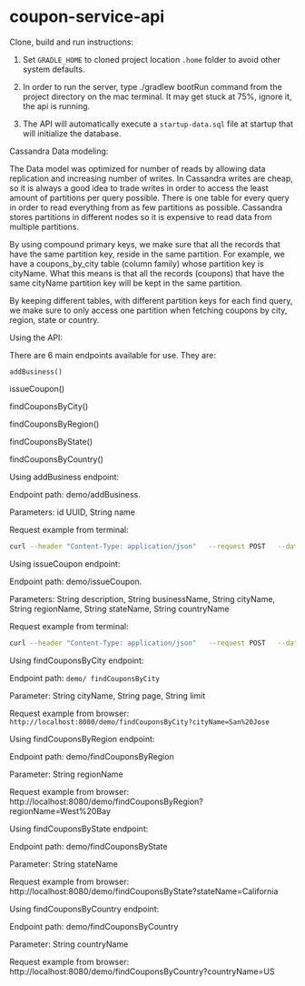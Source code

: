# coupon-service-api

Clone, build and run instructions: 

1. Set `GRADLE_HOME` to cloned project location `.home` folder to avoid other system defaults. 

2. In order to run the server, type ./gradlew bootRun command from the project directory on the mac terminal. It may get stuck at 75%, ignore it, the api is running. 

3. The API will automatically execute a `startup-data.sql` file at startup that will initialize the database. 


Cassandra Data modeling: 

The Data model was optimized for number of reads by allowing data replication and increasing number of writes. In Cassandra writes are cheap, so it is always a good idea to trade writes in order to access the least amount of partitions per query possible.  There is one table for every query in order to read everything from as few partitions as possible. Cassandra stores partitions in different nodes so it is expensive to read data from multiple partitions. 

By using compound primary keys, we make sure that all the records that have the same partition key, reside in the same partition. For example, we have a coupons_by_city table (column family) whose partition key is cityName. What this means is that all the records (coupons) that have the same cityName partition key will be kept in the same partition.  

By keeping different tables, with different partition keys for each find query, we make sure to only access one partition when fetching coupons by city, region, state or country. 

 

Using the API: 

There are 6 main endpoints available for use. They are: 

`addBusiness()`

issueCoupon() 

findCouponsByCity() 

findCouponsByRegion() 

findCouponsByState() 

findCouponsByCountry() 


Using addBusiness endpoint:  

Endpoint path:  demo/addBusiness. 

Parameters: id UUID, String name 

Request example from terminal: 

```sh
curl --header "Content-Type: application/json"   --request POST   --data '{"id":"3c79e27e-6c3c-4e6c-b8ba-401e6a5ee39b","name":"tesla"}'   http://localhost:8080/demo/addBusiness 
```

 

Using issueCoupon endpoint: 

Endpoint path:  demo/issueCoupon. 

Parameters: String description, String businessName, String cityName, String regionName, String stateName, String countryName 

Request example from terminal: 

```sh
curl --header "Content-Type: application/json"   --request POST   --data '{"description":"Uber discount","businessName":"Uber","cityName":"San Francisco","regionName":"West Bay","stateName":"California","countryName":"US"}'   http://localhost:8080/demo/issueCoupon  
```

 

Using findCouponsByCity endpoint: 

Endpoint path:  `demo/ findCouponsByCity` 

Parameter: String cityName, String page, String limit 

Request example from browser: `http://localhost:8080/demo/findCouponsByCity?cityName=San%20Jose`


Using findCouponsByRegion endpoint: 

Endpoint path:  demo/findCouponsByRegion 

Parameter: String regionName 

Request example from browser: http://localhost:8080/demo/findCouponsByRegion?regionName=West%20Bay 

 
Using findCouponsByState endpoint: 

Endpoint path:  demo/findCouponsByState 

Parameter: String stateName 

Request example from browser: http://localhost:8080/demo/findCouponsByState?stateName=California 

 

Using findCouponsByCountry endpoint: 

Endpoint path:  demo/findCouponsByCountry 

Parameter: String countryName 

Request example from browser: http://localhost:8080/demo/findCouponsByCountry?countryName=US 
